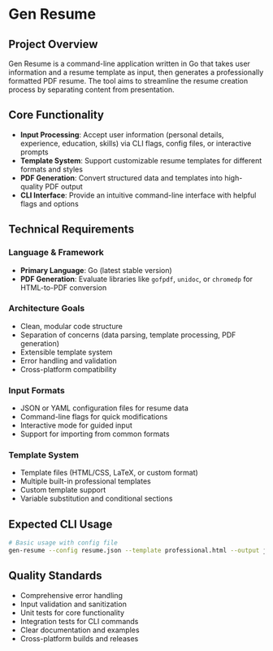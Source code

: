 # Gen Resume

## Project Overview

Gen Resume is a command-line application written in Go that takes user information and a resume template as input, then generates a professionally formatted PDF resume. The tool aims to streamline the resume creation process by separating content from presentation.

## Core Functionality

- **Input Processing**: Accept user information (personal details, experience, education, skills) via CLI flags, config files, or interactive prompts
- **Template System**: Support customizable resume templates for different formats and styles
- **PDF Generation**: Convert structured data and templates into high-quality PDF output
- **CLI Interface**: Provide an intuitive command-line interface with helpful flags and options

## Technical Requirements

### Language & Framework
- **Primary Language**: Go (latest stable version)
- **PDF Generation**: Evaluate libraries like `gofpdf`, `unidoc`, or `chromedp` for HTML-to-PDF conversion

### Architecture Goals
- Clean, modular code structure
- Separation of concerns (data parsing, template processing, PDF generation)
- Extensible template system
- Error handling and validation
- Cross-platform compatibility

### Input Formats
- JSON or YAML configuration files for resume data
- Command-line flags for quick modifications
- Interactive mode for guided input
- Support for importing from common formats

### Template System
- Template files (HTML/CSS, LaTeX, or custom format)
- Multiple built-in professional templates
- Custom template support
- Variable substitution and conditional sections

## Expected CLI Usage

```bash
# Basic usage with config file
gen-resume --config resume.json --template professional.html --output john_doe_resume.pdf
```

## Quality Standards

- Comprehensive error handling
- Input validation and sanitization
- Unit tests for core functionality
- Integration tests for CLI commands
- Clear documentation and examples
- Cross-platform builds and releases